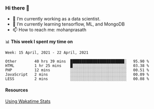 ### Hi there 👋

- 🔭 I’m currently working as a data scientist.
- 🌱 I’m currently learning tensorflow, ML, and MongoDB
- 📫 How to reach me: mohanprasath

📊 **This week I spent my time on**
<!--START_SECTION:waka-->
```text
Week: 15 April, 2021 - 22 April, 2021

Other        40 hrs 39 mins  ████████████████████████░   95.90 % 
HTML         1 hr 25 mins    █░░░░░░░░░░░░░░░░░░░░░░░░   03.38 % 
PHP          12 mins         ░░░░░░░░░░░░░░░░░░░░░░░░░   00.51 % 
JavaScript   2 mins          ░░░░░░░░░░░░░░░░░░░░░░░░░   00.09 % 
LESS         2 mins          ░░░░░░░░░░░░░░░░░░░░░░░░░   00.08 % 
```
<!--END_SECTION:waka-->

#### Resources
[Using Wakatime Stats](https://github.com/marketplace/actions/waka-readme)
